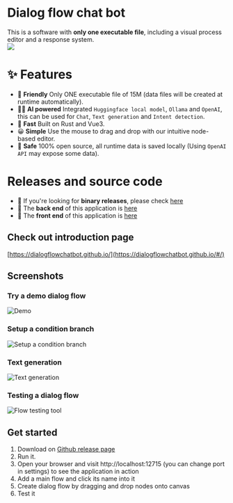 # Dialog flow chat bot
This is a software with **only one executable file**, including a visual process editor and a response system.  
<img src="https://img.shields.io/badge/Latest_version-v1.16.0-blue" />

# ✨ Features
* 🛒 **Friendly** Only ONE executable file of 15M (data files will be created at runtime automatically).
* 🐱‍🏍 **AI powered** Integrated `Huggingface local model`, `Ollama` and `OpenAI`, this can be used for `Chat`, `Text generation` and `Intent detection`.
* 🚀 **Fast** Built on Rust and Vue3.
* 😀 **Simple** Use the mouse to drag and drop with our intuitive node-based editor.
* 🔐 **Safe** 100% open source, all runtime data is saved locally (Using `OpenAI API` may expose some data).

# Releases and source code
* 💾 If you're looking for **binary releases**, please check [here](https://github.com/dialogflowchatbot/dialogflow/releases)
* 🎈 The **back end** of this application is [here](https://github.com/dialogflowchatbot/dialogflow-backend)
* 🎨 The **front end** of this application is [here](https://github.com/dialogflowchatbot/dialogflow-frontend)

## Check out introduction page
[https://dialogflowchatbot.github.io/](https://dialogflowchatbot.github.io/#/)

## Screenshots

### Try a demo dialog flow
![Demo](https://github.com/dialogflowchatbot/dialogflow-showcase/blob/ae15f7fabebe154ebc8dec8511cb1ec063163358/src/assets/demo1.gif)

### Setup a condition branch
![Setup a condition branch](https://github.com/dialogflowchatbot/dialogflow-showcase/blob/18f8b2821921f1732e7699f515615a3d7838f16a/screenshots/condition1.gif)

### Text generation

![Text generation](https://github.com/dialogflowchatbot/dialogflow-showcase/blob/main/src/assets/screenshots/textGeneration.gif?raw=true "Text generation")

### Testing a dialog flow
![Flow testing tool](https://github.com/dialogflowchatbot/dialogflow-showcase/blob/main/src/assets/screenshots/testing.png?raw=true "Flow testing tool")


## Get started
1. Download on [Github release page](https://github.com/dialogflowchatbot/dialogflow/releases)
1. Run it.
1. Open your browser and visit http://localhost:12715 (you can change port in settings) to see the application in action
1. Add a main flow and click its name into it
1. Create dialog flow by dragging and drop nodes onto canvas
1. Test it
